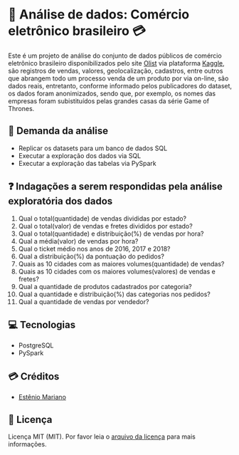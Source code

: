 # 🔎 Análise de dados: Comércio eletrônico brasileiro 💳

Este é um projeto de análise do conjunto de dados públicos de comércio eletrônico brasileiro disponibilizados pelo site [Olist](https://olist.com/pt-br/) via plataforma [Kaggle](https://www.kaggle.com/datasets/olistbr/brazilian-ecommerce), são registros de vendas, valores, geolocalização, cadastros, entre outros que abrangem todo um processo venda de um produto por via on-line, são dados reais, entretanto, conforme informado pelos publicadores do dataset, os dados foram anonimizados, sendo que, por exemplo, os nomes das empresas foram subistituídos pelas grandes casas da série Game of Thrones.

## 📃 Demanda da análise

- Replicar os datasets para um banco de dados SQL
- Executar a exploração dos dados via SQL
- Executar a exploração das tabelas via PySpark

## ❓ Indagações a serem respondidas pela análise exploratória dos dados

01. Qual o total(quantidade) de vendas divididas por estado?
02. Qual o total(valor) de vendas e fretes divididos por estado?
03. Qual o total(quantidade) e distribuição(%) de vendas por hora?
04. Qual a média(valor) de vendas por hora?
05. Qual o ticket médio nos anos de 2016, 2017 e 2018?
06. Qual a distribuição(%) da pontuação do pedidos?
07. Quais as 10 cidades com as maiores volumes(quantidade) de vendas?
08. Quais as 10 cidades com os maiores volumes(valores) de vendas e fretes?
09. Qual a quantidade de produtos cadastrados por categoria?
10. Qual a quantidade e distribuição(%) das categorias nos pedidos?
11. Qual a quantidade de vendas por vendedor?

## 💻 Tecnologias

- PostgreSQL
- PySpark
      
## 💳 Créditos

- [Estênio Mariano](https://github.com/emso-exe)

## 🔖 Licença

Licença MIT (MIT). Por favor leia o [arquivo da licença](LICENSE.md) para mais informações.